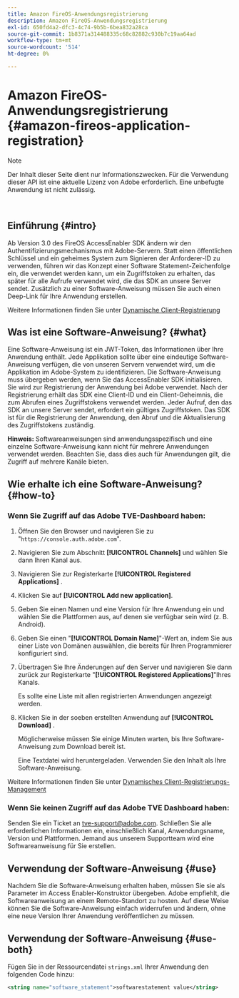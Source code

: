 ```yaml
---
title: Amazon FireOS-Anwendungsregistrierung
description: Amazon FireOS-Anwendungsregistrierung
exl-id: 650fd4a2-dfc3-4c74-9b5b-6bea832a28ca
source-git-commit: 1b8371a314488335c68c82882c930b7c19aa64ad
workflow-type: tm+mt
source-wordcount: '514'
ht-degree: 0%

---
```


# Amazon FireOS-Anwendungsregistrierung {#amazon-fireos-application-registration}

>[!NOTE]
>
>Der Inhalt dieser Seite dient nur Informationszwecken. Für die Verwendung dieser API ist eine aktuelle Lizenz von Adobe erforderlich. Eine unbefugte Anwendung ist nicht zulässig.

</br>

## Einführung {#intro}

Ab Version 3.0 des FireOS AccessEnabler SDK ändern wir den Authentifizierungsmechanismus mit Adobe-Servern. Statt einen öffentlichen Schlüssel und ein geheimes System zum Signieren der Anforderer-ID zu verwenden, führen wir das Konzept einer Software Statement-Zeichenfolge ein, die verwendet werden kann, um ein Zugriffstoken zu erhalten, das später für alle Aufrufe verwendet wird, die das SDK an unsere Server sendet. Zusätzlich zu einer Software-Anweisung müssen Sie auch einen Deep-Link für Ihre Anwendung erstellen.

Weitere Informationen finden Sie unter [Dynamische Client-Registrierung](/help/authentication/dynamic-client-registration.md)

## Was ist eine Software-Anweisung? {#what}

Eine Software-Anweisung ist ein JWT-Token, das Informationen über Ihre Anwendung enthält. Jede Applikation sollte über eine eindeutige Software-Anweisung verfügen, die von unseren Servern verwendet wird, um die Applikation im Adobe-System zu identifizieren. Die Software-Anweisung muss übergeben werden, wenn Sie das AccessEnabler SDK initialisieren. Sie wird zur Registrierung der Anwendung bei Adobe verwendet. Nach der Registrierung erhält das SDK eine Client-ID und ein Client-Geheimnis, die zum Abrufen eines Zugriffstokens verwendet werden. Jeder Aufruf, den das SDK an unsere Server sendet, erfordert ein gültiges Zugriffstoken. Das SDK ist für die Registrierung der Anwendung, den Abruf und die Aktualisierung des Zugriffstokens zuständig.

**Hinweis:** Softwareanweisungen sind anwendungsspezifisch und eine einzelne Software-Anweisung kann nicht für mehrere Anwendungen verwendet werden. Beachten Sie, dass dies auch für Anwendungen gilt, die Zugriff auf mehrere Kanäle bieten.

## Wie erhalte ich eine Software-Anweisung? {#how-to}

### Wenn Sie Zugriff auf das Adobe TVE-Dashboard haben:

1. Öffnen Sie den Browser und navigieren Sie zu &quot;`https://console.auth.adobe.com`&quot;.

1. Navigieren Sie zum Abschnitt **[!UICONTROL Channels]** und wählen Sie dann Ihren Kanal aus.

1. Navigieren Sie zur Registerkarte **[!UICONTROL Registered Applications]** .

1. Klicken Sie auf **[!UICONTROL Add new application]**.

1. Geben Sie einen Namen und eine Version für Ihre Anwendung ein und wählen Sie die Plattformen aus, auf denen sie verfügbar sein wird (z. B. Android).

1. Geben Sie einen &quot;**[!UICONTROL Domain Name]**&quot;-Wert an, indem Sie aus einer Liste von Domänen auswählen, die bereits für Ihren Programmierer konfiguriert sind.

1. Übertragen Sie Ihre Änderungen auf den Server und navigieren Sie dann zurück zur Registerkarte &quot;**[!UICONTROL Registered Applications]**&quot;Ihres Kanals.

   Es sollte eine Liste mit allen registrierten Anwendungen angezeigt werden.

1. Klicken Sie in der soeben erstellten Anwendung auf **[!UICONTROL Download]** .

   Möglicherweise müssen Sie einige Minuten warten, bis Ihre Software-Anweisung zum Download bereit ist.

   Eine Textdatei wird heruntergeladen. Verwenden Sie den Inhalt als Ihre Software-Anweisung.

Weitere Informationen finden Sie unter [Dynamisches Client-Registrierungs-Management](/help/authentication/dynamic-client-registration-management.md)

### Wenn Sie keinen Zugriff auf das Adobe TVE Dashboard haben:

Senden Sie ein Ticket an [tve-support@adobe.com](mailto:tve-support@adobe.com). Schließen Sie alle erforderlichen Informationen ein, einschließlich Kanal, Anwendungsname, Version und Plattformen. Jemand aus unserem Supportteam wird eine Softwareanweisung für Sie erstellen.

## Verwendung der Software-Anweisung {#use}

Nachdem Sie die Software-Anweisung erhalten haben, müssen Sie sie als Parameter im Access Enabler-Konstruktor übergeben. Adobe empfiehlt, die Softwareanweisung an einem Remote-Standort zu hosten. Auf diese Weise können Sie die Software-Anweisung einfach widerrufen und ändern, ohne eine neue Version Ihrer Anwendung veröffentlichen zu müssen.

## Verwendung der Software-Anweisung {#use-both}

Fügen Sie in der Ressourcendatei `strings.xml` Ihrer Anwendung den folgenden Code hinzu:

```XML
<string name="software_statement">softwarestatement value</string>
```
